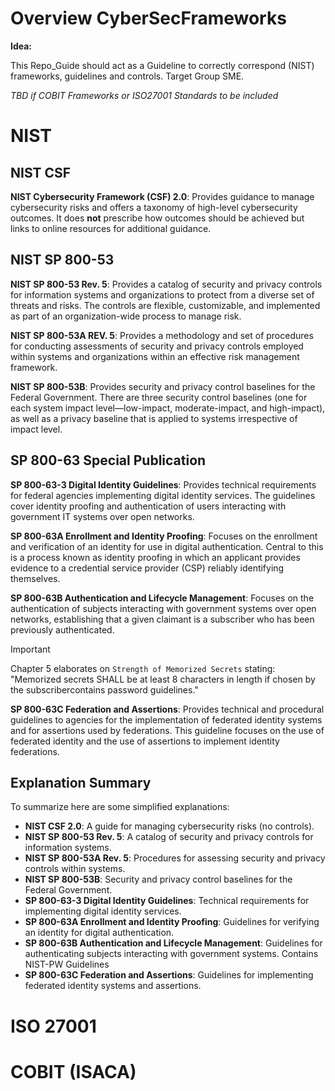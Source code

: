 # Overview CyberSecFrameworks

**Idea:** 

This Repo_Guide should act as a Guideline to correctly correspond (NIST) frameworks, guidelines and controls. Target Group SME. 

*TBD if COBIT Frameworks or ISO27001 Standards to be included*

# NIST

## NIST CSF
**NIST Cybersecurity Framework (CSF) 2.0**: Provides guidance to manage cybersecurity risks and offers a taxonomy of high-level cybersecurity outcomes. It does **not** prescribe how outcomes should be achieved but links to online resources for additional guidance.

## NIST SP 800-53
**NIST SP 800-53 Rev. 5**: Provides a catalog of security and privacy controls for information systems and organizations to protect from a diverse set of threats and risks. The controls are flexible, customizable, and implemented as part of an organization-wide process to manage risk.

**NIST SP 800-53A REV. 5**: Provides a methodology and set of procedures for conducting assessments of security and privacy controls employed within systems and organizations within an effective risk management framework.

**NIST SP 800-53B**: Provides security and privacy control baselines for the Federal Government. There are three security control baselines (one for each system impact level—low-impact, moderate-impact, and high-impact), as well as a privacy baseline that is applied to systems irrespective of impact level.

## SP 800-63 Special Publication
**SP 800-63-3 Digital Identity Guidelines**: Provides technical requirements for federal agencies implementing digital identity services. The guidelines cover identity proofing and authentication of users interacting with government IT systems over open networks.

**SP 800-63A Enrollment and Identity Proofing**: Focuses on the enrollment and verification of an identity for use in digital authentication. Central to this is a process known as identity proofing in which an applicant provides evidence to a credential service provider (CSP) reliably identifying themselves.

**SP 800-63B Authentication and Lifecycle Management**: Focuses on the authentication of subjects interacting with government systems over open networks, establishing that a given claimant is a subscriber who has been previously authenticated.

> [!IMPORTANT]
> Chapter 5 elaborates on `Strength of Memorized Secrets` stating: "Memorized secrets SHALL be at least 8 characters in length if chosen by the subscribercontains password guidelines."  

**SP 800-63C Federation and Assertions**: Provides technical and procedural guidelines to agencies for the implementation of federated identity systems and for assertions used by federations. This guideline focuses on the use of federated identity and the use of assertions to implement identity federations.

## Explanation Summary

To summarize here are some simplified explanations:

- **NIST CSF 2.0**: A guide for managing cybersecurity risks (no controls).
- **NIST SP 800-53 Rev. 5**: A catalog of security and privacy controls for information systems.
- **NIST SP 800-53A Rev. 5**: Procedures for assessing security and privacy controls within systems.
- **NIST SP 800-53B**: Security and privacy control baselines for the Federal Government.
- **SP 800-63-3 Digital Identity Guidelines**: Technical requirements for implementing digital identity services.
- **SP 800-63A Enrollment and Identity Proofing**: Guidelines for verifying an identity for digital authentication.
- **SP 800-63B Authentication and Lifecycle Management**: Guidelines for authenticating subjects interacting with government systems. Contains NIST-PW Guidelines
- **SP 800-63C Federation and Assertions**: Guidelines for implementing federated identity systems and assertions.



# ISO 27001



# COBIT (ISACA) 








